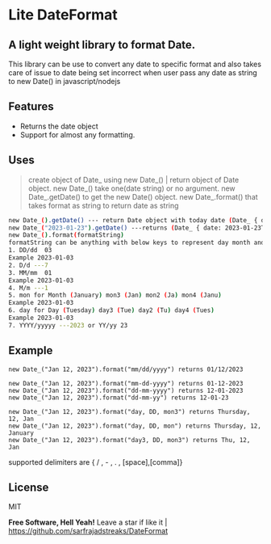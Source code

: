 # Lite DateFormat
## A light weight library to format Date.

This library can be use to convert any date to specific format and also takes care of issue to date being set incorrect when user pass any date as string to new Date() in javascript/nodejs

## Features

- Returns the date object 
- Support for almost any formatting.

## Uses
> create object of Date_ using new Date_() | return object of Date object.
> new Date_() take one(date string) or no argument.
> new Date_.getDate() to get the new Date() object.
> new Date_.format() that takes format as string to return date as string

```sh
new Date_().getDate() --- return Date object with today date (Date_ { date: 2023-01-28T08:20:26.431Z })
new Date_("2023-01-23").getDate() ---returns (Date_ { date: 2023-01-23T08:20:26.431Z })
new Date_().format(formatString)
formatString can be anything with below keys to represent day month and year
1. DD/dd  03 
Example 2023-01-03
2. D/d ---7
3. MM/mm  01 
Example 2023-01-03
4. M/m ---1
5. mon for Month (January) mon3 (Jan) mon2 (Ja) mon4 (Janu)
Example 2023-01-03
6. day for Day (Tuesday) day3 (Tue) day2 (Tu) day4 (Tues)
Example 2023-01-03
7. YYYY/yyyyy ---2023 or YY/yy 23
```

## Example
```
new Date_("Jan 12, 2023").format("mm/dd/yyyy") returns 01/12/2023

new Date_("Jan 12, 2023").format("mm-dd-yyyy") returns 01-12-2023
new Date_("Jan 12, 2023").format("dd-mm-yyyy") returns 12-01-2023
new Date_("Jan 12, 2023").format("dd-mm-yy") returns 12-01-23

new Date_("Jan 12, 2023").format("day, DD, mon3") returns Thursday, 12, Jan
new Date_("Jan 12, 2023").format("day, DD, mon") returns Thursday, 12, January
new Date_("Jan 12, 2023").format("day3, DD, mon3") returns Thu, 12, Jan
```
supported delimiters are  { / , - , . , [space],[comma]}

## License

MIT

**Free Software, Hell Yeah!**
 Leave a star if like it | <https://github.com/sarfrajadstreaks/DateFormat>
  
